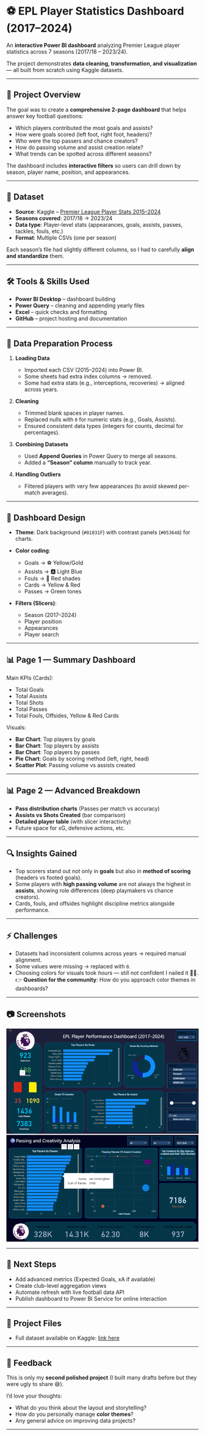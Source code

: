 # ⚽ EPL Player Statistics Dashboard (2017–2024)

An **interactive Power BI dashboard** analyzing Premier League player statistics across 7 seasons (2017/18 – 2023/24).  

The project demonstrates **data cleaning, transformation, and visualization** — all built from scratch using Kaggle datasets.  

---

## 📌 Project Overview
The goal was to create a **comprehensive 2-page dashboard** that helps answer key football questions:

- Which players contributed the most goals and assists?  
- How were goals scored (left foot, right foot, headers)?  
- Who were the top passers and chance creators?  
- How do passing volume and assist creation relate?  
- What trends can be spotted across different seasons?  

The dashboard includes **interactive filters** so users can drill down by season, player name, position, and appearances.

---

## 📂 Dataset
- **Source**: Kaggle – [Premier League Player Stats 2015–2024]([https://www.kaggle.com/](https://www.kaggle.com/code/desalegngeb/english-premier-league-players-statistics))  
- **Seasons covered**: 2017/18 → 2023/24  
- **Data type**: Player-level stats (appearances, goals, assists, passes, tackles, fouls, etc.)  
- **Format**: Multiple CSVs (one per season)  

Each season’s file had slightly different columns, so I had to carefully **align and standardize** them.

---

## 🛠 Tools & Skills Used
- **Power BI Desktop** – dashboard building  
- **Power Query** – cleaning and appending yearly files  
- **Excel** – quick checks and formatting  
- **GitHub** – project hosting and documentation  

---

## 🔄 Data Preparation Process
1. **Loading Data**  
   - Imported each CSV (2015–2024) into Power BI.  
   - Some sheets had extra index columns → removed.  
   - Some had extra stats (e.g., interceptions, recoveries) → aligned across years.  

2. **Cleaning**  
   - Trimmed blank spaces in player names.  
   - Replaced nulls with `0` for numeric stats (e.g., Goals, Assists).  
   - Ensured consistent data types (integers for counts, decimal for percentages).  

3. **Combining Datasets**  
   - Used **Append Queries** in Power Query to merge all seasons.  
   - Added a **“Season” column** manually to track year.  

4. **Handling Outliers**  
   - Filtered players with very few appearances (to avoid skewed per-match averages).  

---

## 🎨 Dashboard Design
- **Theme**: Dark background (`#01031F`) with contrast panels (`#053648`) for charts.  
- **Color coding**:  
  - Goals → ⚽ Yellow/Gold  
  - Assists → 🅰️ Light Blue  
  - Fouls → 🔴 Red shades  
  - Cards → Yellow & Red  
  - Passes → Green tones  

- **Filters (Slicers)**:  
  - Season (2017–2024)  
  - Player position  
  - Appearances  
  - Player search  

---

## 📊 Page 1 — Summary Dashboard
Main KPIs (Cards):  
- Total Goals  
- Total Assists  
- Total Shots  
- Total Passes  
- Total Fouls, Offsides, Yellow & Red Cards  

Visuals:  
- **Bar Chart**: Top players by goals  
- **Bar Chart**: Top players by assists  
- **Bar Chart**: Top players by passes  
- **Pie Chart**: Goals by scoring method (left, right, head)  
- **Scatter Plot**: Passing volume vs assists created  

---

## 📊 Page 2 — Advanced Breakdown
- **Pass distribution charts** (Passes per match vs accuracy)  
- **Assists vs Shots Created** (bar comparison)  
- **Detailed player table** (with slicer interactivity)  
- Future space for xG, defensive actions, etc.  

---

## 🔍 Insights Gained
- Top scorers stand out not only in **goals** but also in **method of scoring** (headers vs footed goals).  
- Some players with **high passing volume** are not always the highest in **assists**, showing role differences (deep playmakers vs chance creators).  
- Cards, fouls, and offsides highlight discipline metrics alongside performance.  

---

## ⚡ Challenges
- Datasets had inconsistent columns across years → required manual alignment.  
- Some values were missing → replaced with `0`.  
- Choosing colors for visuals took *hours* — still not confident I nailed it 🎨😂.  
  👉 **Question for the community**: How do you approach color themes in dashboards?  

---

## 📷 Screenshots
![Page 1](Dashboard/page1-summary.png)  
![Page 2](Dashboard/page2-passing.png)  

---

## 🚀 Next Steps
- Add advanced metrics (Expected Goals, xA if available)  
- Create club-level aggregation views  
- Automate refresh with live football data API  
- Publish dashboard to Power BI Service for online interaction  

---

## 📌 Project Files   
- Full dataset available on Kaggle: [link here]([https://www.kaggle.com/](https://www.kaggle.com/code/desalegngeb/english-premier-league-players-statistics))  

---

## 🤝 Feedback
This is only my **second polished project** (I built many drafts before but they were ugly to share 😅).  

I’d love your thoughts:  
- What do you think about the layout and storytelling?  
- How do you personally manage **color themes**?  
- Any general advice on improving data projects?  

---
